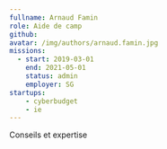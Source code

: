 ```yaml
---
fullname: Arnaud Famin
role: Aide de camp
github: 
avatar: /img/authors/arnaud.famin.jpg
missions:
  - start: 2019-03-01
    end: 2021-05-01
    status: admin
    employer: SG
startups:
    - cyberbudget
    - ie
---
```


Conseils et expertise
